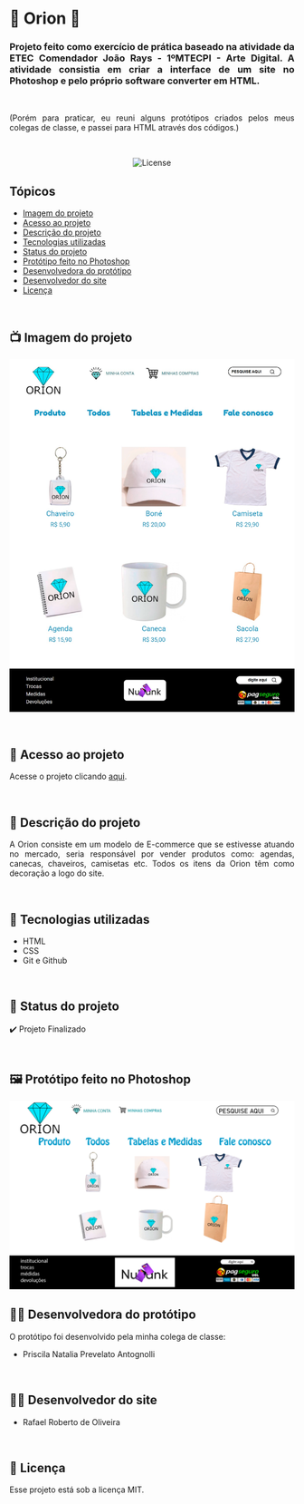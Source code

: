 # 💎 Orion 💎
 
<h3 align="justify">Projeto feito como exercício de prática baseado na atividade da ETEC Comendador João Rays - 1ºMTECPI - Arte Digital. A atividade consistia em criar a interface de um site no Photoshop e pelo próprio software converter em HTML.</h3>

<br>

<p align="justify">(Porém para praticar, eu reuni alguns protótipos criados pelos meus colegas de classe, e passei para HTML através dos códigos.)</p>
 
<br>

<p align="center">
  <img alt="License" src="https://img.shields.io/static/v1?label=license&message=MIT&color=49AA26&labelColor=000000">
</p>

## Tópicos

- [Imagem do projeto](#img)
- [Acesso ao projeto](#acesso)
- [Descrição do projeto](#desc)
- [Tecnologias utilizadas](#tec)
- [Status do projeto](#status)
- [Protótipo feito no Photoshop](#proto)
- [Desenvolvedora do protótipo](#dev-proto)
- [Desenvolvedor do site](#dev-site)
- [Licença](#license)

<br>

<h2 id="img">📺 Imagem do projeto</h2>

<p align="center">
    <img src=".github/preview.jpg" alt="Foto do projeto Orion">
</p>

<br>

<h2 id="acesso">🔗 Acesso ao projeto</h2>

Acesse o projeto clicando [aqui](https://fel1324.github.io/Orion/).

<br>

<h2 id="desc">📘 Descrição do projeto</h2>

<p align="justify">A Orion consiste em um modelo de E-commerce que se estivesse atuando no mercado, seria responsável por vender produtos como: agendas, canecas, chaveiros, camisetas etc. Todos os itens da Orion têm como decoração a logo do site.</p>

<br>

<h2 id="tec">💠 Tecnologias utilizadas</h2>

* HTML
* CSS
* Git e Github

<br>

<h2 id="status">🚧 Status do projeto</h2>

✔️ Projeto Finalizado

<br>

<h2 id="proto">🖼️ Protótipo feito no Photoshop</h2>

<p align="center">
    <img src="Orion-Interface.png" alt="Protótipo do site Orion feito no Photoshop">
</p>

<h2 id="dev-proto">👷‍♀️ Desenvolvedora do protótipo</h2>

O protótipo foi desenvolvido pela minha colega de classe: 

* Priscila Natalia Prevelato Antognolli

<br>

<h2 id="dev-site">👨‍💻 Desenvolvedor do site</h2>

* Rafael Roberto de Oliveira

<br>

<h2 id="license">📝 Licença</h2>

Esse projeto está sob a licença MIT.